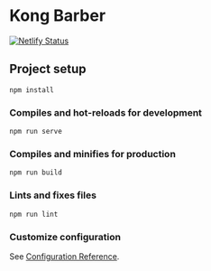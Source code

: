 # Kong Barber

[![Netlify Status](https://api.netlify.com/api/v1/badges/81bc7c08-22cc-458d-8bb4-7a7cd4ffa070/deploy-status)](https://app.netlify.com/sites/wiskritorio/deploys)

## Project setup
```
npm install
```

### Compiles and hot-reloads for development
```
npm run serve
```

### Compiles and minifies for production
```
npm run build
```

### Lints and fixes files
```
npm run lint
```

### Customize configuration
See [Configuration Reference](https://cli.vuejs.org/config/).
